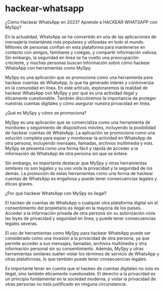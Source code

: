 # hackear-whatsapp
¿Cómo Hackear WhatsApp en 2023? Aprende a HACKEAR WHATSAPP con MySpy?

En la actualidad, WhatsApp se ha convertido en una de las aplicaciones de mensajería instantánea más populares y utilizadas en todo el mundo. Millones de personas confían en esta plataforma para mantenerse en contacto con amigos, familiares y colegas, y compartir información valiosa. Sin embargo, la seguridad en línea se ha vuelto una preocupación creciente, y muchas personas buscan información sobre cómo hackear WhatsApp con herramientas como MySpy.

MySpy es una aplicación que se promociona como una herramienta para hackear cuentas de WhatsApp, lo que ha generado interés y controversia en la comunidad en línea. En este artículo, exploraremos la realidad de hackear WhatsApp con MySpy y por qué es una actividad ilegal y éticamente cuestionable. También discutiremos la importancia de proteger nuestras cuentas digitales y cómo asegurar nuestra privacidad en línea.

¿Qué es MySpy y cómo se promociona?

MySpy es una aplicación que se comercializa como una herramienta de monitoreo y seguimiento de dispositivos móviles, incluyendo la posibilidad de hackear cuentas de WhatsApp. La aplicación se promociona como una solución completa para espiar y monitorear la actividad en WhatsApp de otra persona, incluyendo mensajes, llamadas, archivos multimedia y más. MySpy se presenta como una forma fácil y rápida de acceder a la información de WhatsApp de otra persona sin que se entere.

Sin embargo, es importante destacar que MySpy y otras herramientas similares no son legales y su uso viola la privacidad y la seguridad de los demás. La promoción de estas herramientas como una forma de hackear cuentas de WhatsApp es engañosa y puede tener consecuencias legales y éticas graves.

¿Por qué hackear WhatsApp con MySpy es ilegal?

El hackeo de cuentas de WhatsApp o cualquier otra plataforma digital sin el consentimiento del propietario es ilegal en la mayoría de los países. Acceder a la información privada de otra persona sin su autorización viola las leyes de privacidad y seguridad en línea, y puede tener consecuencias legales severas.

El uso de herramientas como MySpy para hackear WhatsApp puede ser considerado como una invasión a la privacidad de otra persona, ya que permite acceder a sus mensajes, llamadas, archivos multimedia y otra información personal sin su consentimiento. Además, MySpy y otras herramientas similares suelen violar los términos de servicio de WhatsApp y otras plataformas, lo que también puede tener consecuencias legales.

Es importante tener en cuenta que el hackeo de cuentas digitales no solo es ilegal, sino también éticamente cuestionable. El derecho a la privacidad es un principio fundamental en la sociedad moderna, y violar la privacidad de otras personas no está justificado en ninguna circunstancia.
